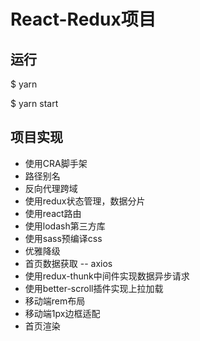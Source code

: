 # React-Redux项目

## 运行

$ yarn 

$ yarn start

## 项目实现
- 使用CRA脚手架
- 路径别名
- 反向代理跨域
- 使用redux状态管理，数据分片
- 使用react路由
- 使用lodash第三方库
- 使用sass预编译css
- 优雅降级
- 首页数据获取 -- axios
- 使用redux-thunk中间件实现数据异步请求
- 使用better-scroll插件实现上拉加载
- 移动端rem布局
- 移动端1px边框适配
- 首页渲染